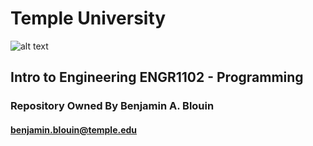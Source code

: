 # Temple University 
![alt text](https://www.temple.edu/sites/all/modules/tu_global/images/png/temple-university-main-reversed-logo.png "Temple University")
## Intro to Engineering ENGR1102 - Programming

### Repository Owned By Benjamin A. Blouin
#### [benjamin.blouin@temple.edu](benjamin.blouin@temple.edu "Benjamin Blouin")

